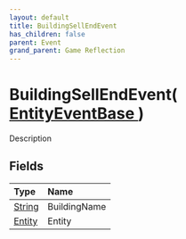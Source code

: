 ```yaml
---
layout: default
title: BuildingSellEndEvent
has_children: false
parent: Event
grand_parent: Game Reflection
---
```

# BuildingSellEndEvent( [ EntityEventBase ](/docs/game-reflection/events/entity_event_base) )
Description 

## Fields

| Type | Name |
|:-------------|:--------------|
| [String](/docs/game-reflection/components/string) | BuildingName |
| [Entity](/docs/game-reflection/classes/entity) | Entity |

